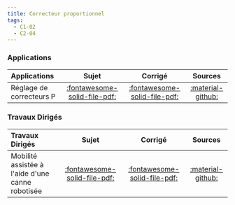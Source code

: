 ```yaml
---
title: Correcteur proportionnel 
tags:
  - C1-02
  - C2-04
---
```



### Applications 
 
| Applications | Sujet | Corrigé | Sources  | 
| :-------------- | :---: | :-----: | :------: | 
| Réglage de correcteurs P | [:fontawesome-solid-file-pdf:](https://github.com/xpessoles/ALL_PDF/raw/main/PDF/Cy_03_01_Application_01_P_Sujet.pdf) | [:fontawesome-solid-file-pdf:](https://github.com/xpessoles/ALL_PDF/raw/main/PDF/Cy_03_01_Application_01_P_Corrige.pdf) | [:material-github:](https://github.com/xpessoles/PSI_Cy_03_ConceptionCommande/tree/main/Chapitre_01_Correction/Cy_03_01_Application_01_P) | 

### Travaux Dirigés 
 
| Travaux Dirigés | Sujet | Corrigé | Sources  | 
| :-------------- | :---: | :-----: | :------: | 
| Mobilité assistée à l'aide d'une canne robotisée | [:fontawesome-solid-file-pdf:](https://github.com/xpessoles/ALL_PDF/raw/main/PDF/Cy_03_01_TD_P_01_CanneRobotisee_Sujet.pdf) | [:fontawesome-solid-file-pdf:](https://github.com/xpessoles/ALL_PDF/raw/main/PDF/Cy_03_01_TD_P_01_CanneRobotisee_Corrige.pdf) | [:material-github:](https://github.com/xpessoles/PSI_Cy_03_ConceptionCommande/tree/main/Chapitre_01_Correction/Cy_03_01_TD_P_01_CanneRobotisee) | 



